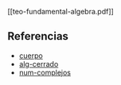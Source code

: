 [[teo-fundamental-algebra.pdf]]

## Referencias
- [cuerpo](./cuerpo.md)
- [alg-cerrado](./alg-cerrado.md)
- [num-complejos](./num-complejos.md)
